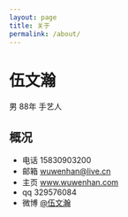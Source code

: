 ```yaml
---
layout: page
title: 关于
permalink: /about/
---
```


伍文瀚
===
男 88年 手艺人

## 概况

- 电话 15830903200
- 邮箱 wuwenhan@live.cn
- 主页 www.wuwenhan.com
- qq 329576084
- 微博 [@伍文瀚](http://weibo.com/wenhando)
